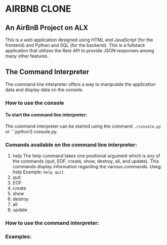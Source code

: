 # AIRBNB CLONE

## An AirBnB Project on ALX

This is a web application designed using HTML and JavaScript (for the frontend) and Python and SQL (for the backend).
This is a fullstack application that utilizes the Rest API to provide JSON responses among many other features.

## The Command Interpreter
The command line interpreter offers a way to manipulate the application data and display data on the console.

### How to use the console

#### To start the command line interpreter:
The command interpreter can be started using the command ```./console.py ``` or ```python3 console.py.
### Comands available on the command line interpreter:
1. help
The help command takes one positional argument which is any of the commands (quit, EOF, create, show, destroy, all, and update). This commands display information regarding the various commands.
Useg: help <command>
Example: ```help quit```
2. quit
3. EOF
4. create
5. show
6. destroy
7. all
8. update

### How to use the command interpreter:

### Examples:
